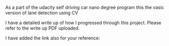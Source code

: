 As a part of the udacity self driving car nano degree program this the vasic version of lane detection using CV

I have a detailed write up of how I progressed through this project. Please refer to the write up PDF uploaded.

I have added the link also for your reference:

